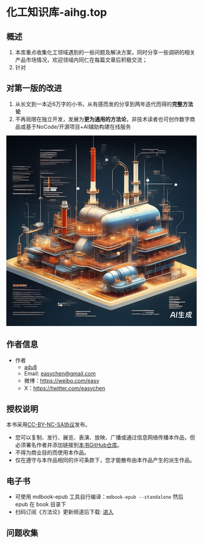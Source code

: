# 化工知识库-aihg.top

## 概述

1. 本库重点收集化工领域遇到的一些问题及解决方案，同时分享一些调研的相关产品市场情况，欢迎领域内同仁在每篇文章后积极交流；
2. 针对

## 对第一版的改进

1. 从长文到一本近6万字的小书，从有感而发的分享到两年迭代而得的**完整方法论**
1. 不再局限在独立开发，发展为**更为通用的方法论**，非技术读者也可创作数字商品或基于NoCode/开源项目+AI辅助构建在线服务

![](src/images/aihg-chemtour-cover.png)

## 作者信息

- 作者
    - [adu8](https://ftqq.com)
    - Email: <easychen@gmail.com>
    - 微博：<https://weibo.com/easy>
    - X：<https://twitter.com/easychen>

## 授权说明

本书采用[CC-BY-NC-SA协议](https://creativecommons.org/licenses/by-nc-sa/4.0/deed.zh-hans)发布。

- 您可以复制、发行、展览、表演、放映、广播或通过信息网络传播本作品，但必须署名作者并添加链接到[本书GitHub仓库](https://github.com/easychen/one-person-businesses-methodology-v2.0)。
- 不得为商业目的而使用本作品。
- 仅在遵守与本作品相同的许可条款下，您才能散布由本作品产生的派生作品。

## 电子书

- 可使用 mdbook-epub 工具自行编译：`mdbook-epub --standalone` 然后 epub 在 book 目录下
- 扫码订阅《方法论》更新频道后下载: [进入](https://subdeer.cn/channel/landing/11)

## 问题收集

<script src="https://utteranc.es/client.js"
        repo="chemtour/chemtour"
        issue-term="chemtour-enhancement-issues"
        label="🤝enhancement"
        theme="github-light"
        crossorigin="anonymous"
        async>
</script>